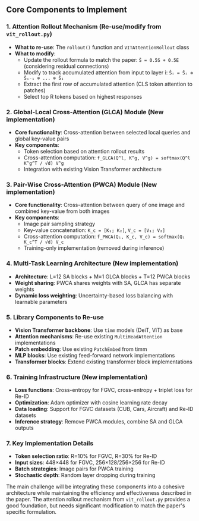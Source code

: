 ## Core Components to Implement

### 1. **Attention Rollout Mechanism** (Re-use/modify from `vit_rollout.py`)
- **What to re-use**: The `rollout()` function and `VITAttentionRollout` class
- **What to modify**: 
  - Update the rollout formula to match the paper: `S̄ = 0.5S + 0.5E` (considering residual connections)
  - Modify to track accumulated attention from input to layer i: `Ŝᵢ = S̄ᵢ ⊗ S̄ᵢ₋₁ ⊗ ... ⊗ S̄₁`
  - Extract the first row of accumulated attention (CLS token attention to patches)
  - Select top R tokens based on highest responses

### 2. **Global-Local Cross-Attention (GLCA) Module** (New implementation)
- **Core functionality**: Cross-attention between selected local queries and global key-value pairs
- **Key components**:
  - Token selection based on attention rollout results
  - Cross-attention computation: `f_GLCA(Q^l, K^g, V^g) = softmax(Q^l K^g^T / √d) V^g`
  - Integration with existing Vision Transformer architecture

### 3. **Pair-Wise Cross-Attention (PWCA) Module** (New implementation)
- **Core functionality**: Cross-attention between query of one image and combined key-value from both images
- **Key components**:
  - Image pair sampling strategy
  - Key-value concatenation: `K_c = [K₁; K₂]`, `V_c = [V₁; V₂]`
  - Cross-attention computation: `f_PWCA(Q₁, K_c, V_c) = softmax(Q₁ K_c^T / √d) V_c`
  - Training-only implementation (removed during inference)

### 4. **Multi-Task Learning Architecture** (New implementation)
- **Architecture**: L=12 SA blocks + M=1 GLCA blocks + T=12 PWCA blocks
- **Weight sharing**: PWCA shares weights with SA, GLCA has separate weights
- **Dynamic loss weighting**: Uncertainty-based loss balancing with learnable parameters

### 5. **Library Components to Re-use**
- **Vision Transformer backbone**: Use `timm` models (DeiT, ViT) as base
- **Attention mechanisms**: Re-use existing `MultiHeadAttention` implementations
- **Patch embedding**: Use existing `PatchEmbed` from timm
- **MLP blocks**: Use existing feed-forward network implementations
- **Transformer blocks**: Extend existing transformer block implementations

### 6. **Training Infrastructure** (New implementation)
- **Loss functions**: Cross-entropy for FGVC, cross-entropy + triplet loss for Re-ID
- **Optimization**: Adam optimizer with cosine learning rate decay
- **Data loading**: Support for FGVC datasets (CUB, Cars, Aircraft) and Re-ID datasets
- **Inference strategy**: Remove PWCA modules, combine SA and GLCA outputs

### 7. **Key Implementation Details**
- **Token selection ratio**: R=10% for FGVC, R=30% for Re-ID
- **Input sizes**: 448×448 for FGVC, 256×128/256×256 for Re-ID
- **Batch strategies**: Image pairs for PWCA training
- **Stochastic depth**: Random layer dropping during training

The main challenge will be integrating these components into a cohesive architecture while maintaining the efficiency and effectiveness described in the paper. The attention rollout mechanism from `vit_rollout.py` provides a good foundation, but needs significant modification to match the paper's specific formulation.